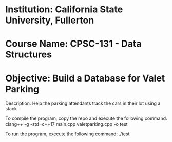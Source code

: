 # Institution: California State University, Fullerton
# Course Name: CPSC-131 - Data Structures
# Objective: Build a Database for Valet Parking
Description: Help the parking attendants track the cars in their lot using a stack

To compile the program, copy the repo and execute the following command: clang++ -g -std=c++17 main.cpp valetparking.cpp -o test

To run the program, execute the following command: ./test
